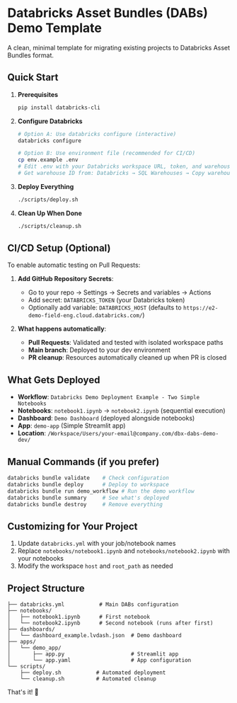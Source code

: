 # Databricks Asset Bundles (DABs) Demo Template

A clean, minimal template for migrating existing projects to Databricks Asset Bundles format.

## Quick Start

1. **Prerequisites**
   ```bash
   pip install databricks-cli
   ```

2. **Configure Databricks**
   ```bash
   # Option A: Use databricks configure (interactive)
   databricks configure
   
   # Option B: Use environment file (recommended for CI/CD)
   cp env.example .env
   # Edit .env with your Databricks workspace URL, token, and warehouse ID
   # Get warehouse ID from: Databricks → SQL Warehouses → Copy warehouse ID
   ```

3. **Deploy Everything**
   ```bash
   ./scripts/deploy.sh
   ```

4. **Clean Up When Done**
   ```bash
   ./scripts/cleanup.sh
   ```

## CI/CD Setup (Optional)

To enable automatic testing on Pull Requests:

1. **Add GitHub Repository Secrets**:
   - Go to your repo → Settings → Secrets and variables → Actions
   - Add secret: `DATABRICKS_TOKEN` (your Databricks token)
   - Optionally add variable: `DATABRICKS_HOST` (defaults to `https://e2-demo-field-eng.cloud.databricks.com/`)

2. **What happens automatically**:
   - **Pull Requests**: Validated and tested with isolated workspace paths
   - **Main branch**: Deployed to your dev environment
   - **PR cleanup**: Resources automatically cleaned up when PR is closed

## What Gets Deployed

- **Workflow**: `Databricks Demo Deployment Example - Two Simple Notebooks` 
- **Notebooks**: `notebook1.ipynb` → `notebook2.ipynb` (sequential execution)
- **Dashboard**: `Demo Dashboard` (deployed alongside notebooks)
- **App**: `demo-app` (Simple Streamlit app)
- **Location**: `/Workspace/Users/your-email@company.com/dbx-dabs-demo-dev/`

## Manual Commands (if you prefer)

```bash
databricks bundle validate    # Check configuration
databricks bundle deploy      # Deploy to workspace
databricks bundle run demo_workflow # Run the demo workflow
databricks bundle summary     # See what's deployed
databricks bundle destroy     # Remove everything
```

## Customizing for Your Project

1. Update `databricks.yml` with your job/notebook names
2. Replace `notebooks/notebook1.ipynb` and `notebooks/notebook2.ipynb` with your notebooks
3. Modify the workspace `host` and `root_path` as needed

## Project Structure

```
├── databricks.yml           # Main DABs configuration
├── notebooks/
│   ├── notebook1.ipynb      # First notebook
│   └── notebook2.ipynb      # Second notebook (runs after first)
├── dashboards/
│   └── dashboard_example.lvdash.json  # Demo dashboard
├── apps/
│   └── demo_app/
│       ├── app.py                     # Streamlit app
│       └── app.yaml                   # App configuration
└── scripts/
    ├── deploy.sh           # Automated deployment
    └── cleanup.sh          # Automated cleanup
```

That's it! 🚀 